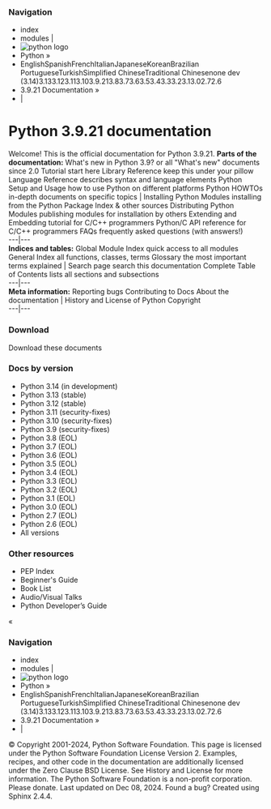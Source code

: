 ### Navigation
  * index
  * modules |
  * ![python logo](https://docs.python.org/3.9/_static/py.svg)
  * Python »
  * EnglishSpanishFrenchItalianJapaneseKoreanBrazilian PortugueseTurkishSimplified ChineseTraditional Chinesenone
dev (3.14)3.133.123.113.103.9.213.83.73.63.53.43.33.23.13.02.72.6
  * 3.9.21 Documentation » 
  * | 


# Python 3.9.21 documentation
Welcome! This is the official documentation for Python 3.9.21. 
**Parts of the documentation:**
What's new in Python 3.9? or all "What's new" documents since 2.0 Tutorial start here Library Reference keep this under your pillow Language Reference describes syntax and language elements Python Setup and Usage how to use Python on different platforms Python HOWTOs in-depth documents on specific topics |  Installing Python Modules installing from the Python Package Index & other sources Distributing Python Modules publishing modules for installation by others Extending and Embedding tutorial for C/C++ programmers Python/C API reference for C/C++ programmers FAQs frequently asked questions (with answers!)  
---|---  
**Indices and tables:**
Global Module Index quick access to all modules General Index all functions, classes, terms Glossary the most important terms explained |  Search page search this documentation Complete Table of Contents lists all sections and subsections  
---|---  
**Meta information:**
Reporting bugs Contributing to Docs About the documentation |  History and License of Python Copyright  
---|---  
### Download
Download these documents
### Docs by version
  * Python 3.14 (in development)
  * Python 3.13 (stable)
  * Python 3.12 (stable)
  * Python 3.11 (security-fixes)
  * Python 3.10 (security-fixes)
  * Python 3.9 (security-fixes)
  * Python 3.8 (EOL)
  * Python 3.7 (EOL)
  * Python 3.6 (EOL)
  * Python 3.5 (EOL)
  * Python 3.4 (EOL)
  * Python 3.3 (EOL)
  * Python 3.2 (EOL)
  * Python 3.1 (EOL)
  * Python 3.0 (EOL)
  * Python 2.7 (EOL)
  * Python 2.6 (EOL)
  * All versions


### Other resources
  * PEP Index
  * Beginner's Guide
  * Book List
  * Audio/Visual Talks
  * Python Developer’s Guide


«
### Navigation
  * index
  * modules |
  * ![python logo](https://docs.python.org/3.9/_static/py.svg)
  * Python »
  * EnglishSpanishFrenchItalianJapaneseKoreanBrazilian PortugueseTurkishSimplified ChineseTraditional Chinesenone
dev (3.14)3.133.123.113.103.9.213.83.73.63.53.43.33.23.13.02.72.6
  * 3.9.21 Documentation » 
  * | 


© Copyright 2001-2024, Python Software Foundation. This page is licensed under the Python Software Foundation License Version 2. Examples, recipes, and other code in the documentation are additionally licensed under the Zero Clause BSD License. See History and License for more information. The Python Software Foundation is a non-profit corporation. Please donate. Last updated on Dec 08, 2024. Found a bug? Created using Sphinx 2.4.4. 
